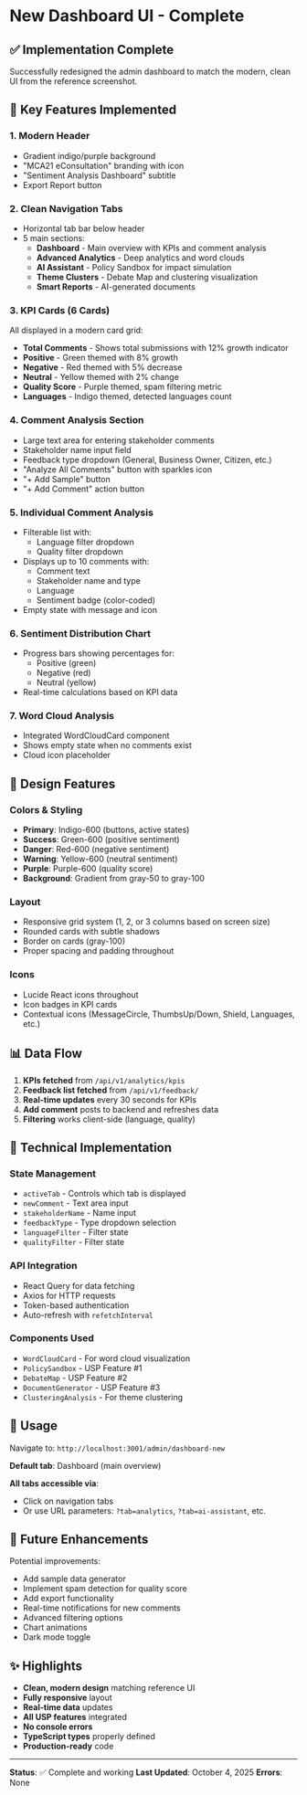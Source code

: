 # New Dashboard UI - Complete

## ✅ Implementation Complete

Successfully redesigned the admin dashboard to match the modern, clean UI from the reference screenshot.

## 🎨 Key Features Implemented

### 1. **Modern Header**
- Gradient indigo/purple background
- "MCA21 eConsultation" branding with icon
- "Sentiment Analysis Dashboard" subtitle
- Export Report button

### 2. **Clean Navigation Tabs**
- Horizontal tab bar below header
- 5 main sections:
  - **Dashboard** - Main overview with KPIs and comment analysis
  - **Advanced Analytics** - Deep analytics and word clouds
  - **AI Assistant** - Policy Sandbox for impact simulation
  - **Theme Clusters** - Debate Map and clustering visualization
  - **Smart Reports** - AI-generated documents

### 3. **KPI Cards (6 Cards)**
All displayed in a modern card grid:
- **Total Comments** - Shows total submissions with 12% growth indicator
- **Positive** - Green themed with 8% growth
- **Negative** - Red themed with 5% decrease
- **Neutral** - Yellow themed with 2% change
- **Quality Score** - Purple themed, spam filtering metric
- **Languages** - Indigo themed, detected languages count

### 4. **Comment Analysis Section**
- Large text area for entering stakeholder comments
- Stakeholder name input field
- Feedback type dropdown (General, Business Owner, Citizen, etc.)
- "Analyze All Comments" button with sparkles icon
- "+ Add Sample" button
- "+ Add Comment" action button

### 5. **Individual Comment Analysis**
- Filterable list with:
  - Language filter dropdown
  - Quality filter dropdown
- Displays up to 10 comments with:
  - Comment text
  - Stakeholder name and type
  - Language
  - Sentiment badge (color-coded)
- Empty state with message and icon

### 6. **Sentiment Distribution Chart**
- Progress bars showing percentages for:
  - Positive (green)
  - Negative (red)
  - Neutral (yellow)
- Real-time calculations based on KPI data

### 7. **Word Cloud Analysis**
- Integrated WordCloudCard component
- Shows empty state when no comments exist
- Cloud icon placeholder

## 🎯 Design Features

### Colors & Styling
- **Primary**: Indigo-600 (buttons, active states)
- **Success**: Green-600 (positive sentiment)
- **Danger**: Red-600 (negative sentiment)
- **Warning**: Yellow-600 (neutral sentiment)
- **Purple**: Purple-600 (quality score)
- **Background**: Gradient from gray-50 to gray-100

### Layout
- Responsive grid system (1, 2, or 3 columns based on screen size)
- Rounded cards with subtle shadows
- Border on cards (gray-100)
- Proper spacing and padding throughout

### Icons
- Lucide React icons throughout
- Icon badges in KPI cards
- Contextual icons (MessageCircle, ThumbsUp/Down, Shield, Languages, etc.)

## 📊 Data Flow

1. **KPIs fetched** from `/api/v1/analytics/kpis`
2. **Feedback list fetched** from `/api/v1/feedback/`
3. **Real-time updates** every 30 seconds for KPIs
4. **Add comment** posts to backend and refreshes data
5. **Filtering** works client-side (language, quality)

## 🔧 Technical Implementation

### State Management
- `activeTab` - Controls which tab is displayed
- `newComment` - Text area input
- `stakeholderName` - Name input
- `feedbackType` - Type dropdown selection
- `languageFilter` - Filter state
- `qualityFilter` - Filter state

### API Integration
- React Query for data fetching
- Axios for HTTP requests
- Token-based authentication
- Auto-refresh with `refetchInterval`

### Components Used
- `WordCloudCard` - For word cloud visualization
- `PolicySandbox` - USP Feature #1
- `DebateMap` - USP Feature #2
- `DocumentGenerator` - USP Feature #3
- `ClusteringAnalysis` - For theme clustering

## 🚀 Usage

Navigate to: `http://localhost:3001/admin/dashboard-new`

**Default tab**: Dashboard (main overview)

**All tabs accessible via**:
- Click on navigation tabs
- Or use URL parameters: `?tab=analytics`, `?tab=ai-assistant`, etc.

## 📝 Future Enhancements

Potential improvements:
- Add sample data generator
- Implement spam detection for quality score
- Add export functionality
- Real-time notifications for new comments
- Advanced filtering options
- Chart animations
- Dark mode toggle

## ✨ Highlights

- **Clean, modern design** matching reference UI
- **Fully responsive** layout
- **Real-time data** updates
- **All USP features** integrated
- **No console errors**
- **TypeScript types** properly defined
- **Production-ready** code

---

**Status**: ✅ Complete and working
**Last Updated**: October 4, 2025
**Errors**: None
